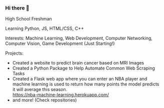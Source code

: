 ### Hi there 👋

High School Freshman

Learning Python, JS, HTML/CSS, C++

Interests: Machine Learning, Web Development, Computer Networking, Computer Vision, Game Development (Just Starting!)

Projects: 
- Created a website to predict brain cancer based on MRI Images 
- Created a Python Package to Help Automate Common Web Scraping Tasks
- Created a Flask web app where you can enter an NBA player and machine learning is used to return how many points the model predicts it will average this season.  
https://nba-machine-learning.herokuapp.com/
- and more! (Check repositories)

<!--
**luchophelps13/luchophelps13** is a ✨ _special_ ✨ repository because its `README.md` (this file) appears on your GitHub profile.

Here are some ideas to get you started:

- 🔭 I’m currently working on: deploying a CNN to classify brain MRIs, soon to be starting game development.
- 🌱 I’m currently learning: Deep Learning, Computer Networking, Game Development
- 👯 I’m looking to collaborate on ...
- 🤔 I’m looking for help with ...
- 💬 Ask me about ...
- 📫 How to reach me: ...
- 😄 Pronouns: He/Him
- ⚡ Fun fact: I love music, sports, and video games.
-->
